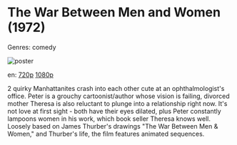 # The War Between Men and Women (1972)

Genres: comedy

![poster](http://image.tmdb.org/t/p/w500/mjhA0QNdiDi5RIYqxImdq2Yq8xE.jpg)

en:
  [720p](magnet:?xt=urn:btih:3BF793249F58ED67C68F92C2FFF35CF4434C3F01&tr=udp://glotorrents.pw:6969/announce&tr=udp://tracker.opentrackr.org:1337/announce&tr=udp://torrent.gresille.org:80/announce&tr=udp://tracker.openbittorrent.com:80&tr=udp://tracker.coppersurfer.tk:6969&tr=udp://tracker.leechers-paradise.org:6969&tr=udp://p4p.arenabg.ch:1337&tr=udp://tracker.internetwarriors.net:1337)
  [1080p](magnet:?xt=urn:btih:04C798E8F635441CF78A0E3E4655E02CFBE556BA&tr=udp://glotorrents.pw:6969/announce&tr=udp://tracker.opentrackr.org:1337/announce&tr=udp://torrent.gresille.org:80/announce&tr=udp://tracker.openbittorrent.com:80&tr=udp://tracker.coppersurfer.tk:6969&tr=udp://tracker.leechers-paradise.org:6969&tr=udp://p4p.arenabg.ch:1337&tr=udp://tracker.internetwarriors.net:1337)
  


2 quirky Manhattanites crash into each other cute at an ophthalmologist's office. Peter is a grouchy cartoonist/author whose vision is failing, divorced mother Theresa is also reluctant to plunge into a relationship right now. It's not love at first sight - both have their eyes dilated, plus Peter constantly lampoons women in his work, which book seller Theresa knows well. Loosely based on James Thurber's drawings "The War Between Men &amp; Women," and Thurber's life, the film features animated sequences.